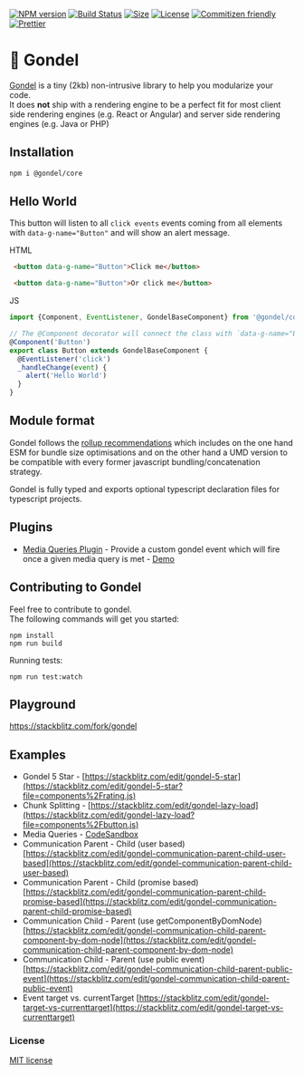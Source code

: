[![NPM version][npm-image]][npm-url] 
[![Build Status][travis-image]][travis-url]
[![Size][size-image]][size-url]
[![License][license-image]][license-url] 
[![Commitizen friendly][commitizen-image]][commitizen-url] 
[![Prettier](https://img.shields.io/badge/Code%20Style-Prettier-green.svg)](https://github.com/prettier/prettier)

# 🚡 Gondel

[Gondel](https://en.wikipedia.org/wiki/Gondola) is a tiny (2kb) non-intrusive library to help you modularize your code.  
It does **not** ship with a rendering engine to be a perfect fit for most client side rendering engines (e.g. React or Angular) and server side rendering engines (e.g. Java or PHP)

## Installation

```bash
npm i @gondel/core
```

## Hello World

This button will listen to all `click events` events coming from all elements with `data-g-name="Button"` and will
show an alert message.

HTML

```html
 <button data-g-name="Button">Click me</button>

 <button data-g-name="Button">Or click me</button>
```

JS

```js
import {Component, EventListener, GondelBaseComponent} from '@gondel/core';

// The @Component decorator will connect the class with `data-g-name="Button"` elements.
@Component('Button')
export class Button extends GondelBaseComponent {
  @EventListener('click') 
  _handleChange(event) {
    alert('Hello World')
  }
}
```

## Module format 

Gondel follows the [rollup recommendations](https://github.com/rollup/rollup/wiki/pkg.module) which includes on the one hand ESM for bundle size optimisations and on the other hand a UMD version to be compatible with every former javascript bundling/concatenation strategy.

Gondel is fully typed and exports optional typescript declaration files for typescript projects.

## Plugins

- [Media Queries Plugin](https://github.com/namics/gondel/tree/master/packages/plugins/media-queries) - Provide a custom gondel event which will fire once a given media query is met - [Demo](https://stackblitz.com/edit/gondel-media-query?file=components%2Fbutton.js)

## Contributing to Gondel

Feel free to contribute to gondel.  
The following commands will get you started:

```
npm install
npm run build
```

Running tests:

```
npm run test:watch
```

## Playground

https://stackblitz.com/fork/gondel

## Examples

+ Gondel 5 Star - [https://stackblitz.com/edit/gondel-5-star](https://stackblitz.com/edit/gondel-5-star?file=components%2Frating.js)
+ Chunk Splitting - [https://stackblitz.com/edit/gondel-lazy-load](https://stackblitz.com/edit/gondel-lazy-load?file=components%2Fbutton.js)
+ Media Queries - [CodeSandbox](https://codesandbox.io/s/github/namics/gondel/tree/master/examples/media-query-plugin)
+ Communication Parent - Child (user based) [https://stackblitz.com/edit/gondel-communication-parent-child-user-based](https://stackblitz.com/edit/gondel-communication-parent-child-user-based)
+ Communication Parent - Child (promise based) [https://stackblitz.com/edit/gondel-communication-parent-child-promise-based](https://stackblitz.com/edit/gondel-communication-parent-child-promise-based)
+ Communication Child - Parent (use getComponentByDomNode) [https://stackblitz.com/edit/gondel-communication-child-parent-component-by-dom-node](https://stackblitz.com/edit/gondel-communication-child-parent-component-by-dom-node)
+ Communication Child - Parent (use public event) [https://stackblitz.com/edit/gondel-communication-child-parent-public-event](https://stackblitz.com/edit/gondel-communication-child-parent-public-event)
+ Event target vs. currentTarget [https://stackblitz.com/edit/gondel-target-vs-currenttarget](https://stackblitz.com/edit/gondel-target-vs-currenttarget)

### License

[MIT license](http://opensource.org/licenses/MIT)

[npm-image]: https://badge.fury.io/js/%40gondel%2Fcore.svg
[npm-url]: https://npmjs.org/package/@gondel/core
[travis-image]: https://travis-ci.org/namics/gondel.svg?branch=master
[travis-url]: https://travis-ci.org/namics/gondel
[license-image]: https://img.shields.io/badge/license-MIT-green.svg
[license-url]: http://opensource.org/licenses/MIT
[commitizen-image]: https://img.shields.io/badge/commitizen-friendly-brightgreen.svg
[commitizen-url]: http://commitizen.github.io/cz-cli/
[size-image]: http://img.badgesize.io/namics/gondel/master/packages/core/dist/gondel.es5.min.js.svg?compression=gzip&label=gzip%20size
[size-url]: https://unpkg.com/@gondel/core/dist/gondel.es5.min.js
